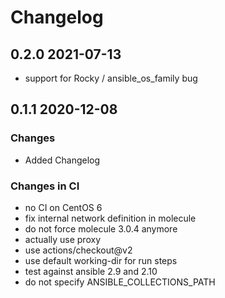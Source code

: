 # Changelog

## 0.2.0 2021-07-13

- support for Rocky / ansible_os_family bug

## 0.1.1 2020-12-08

### Changes

- Added Changelog

### Changes in CI

- no CI on CentOS 6
- fix internal network definition in molecule
- do not force molecule 3.0.4 anymore
- actually use proxy
- use actions/checkout@v2
- use default working-dir for run steps
- test against ansible 2.9 and 2.10
- do not specify ANSIBLE_COLLECTIONS_PATH
